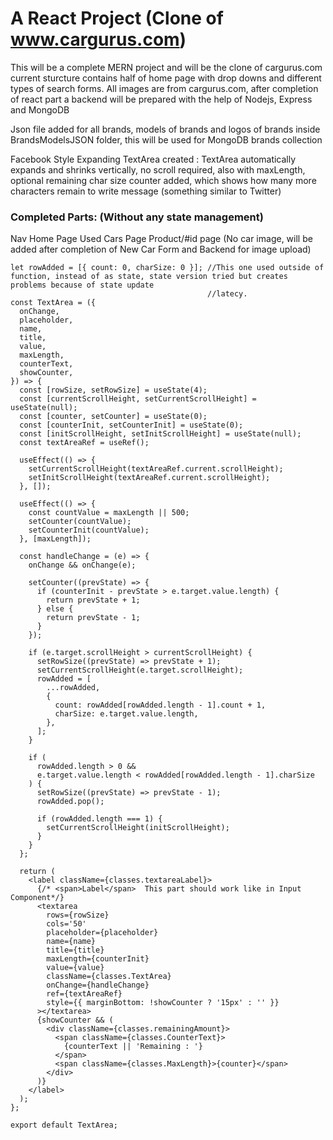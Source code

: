 # A React Project (Clone of www.cargurus.com)

This will be a complete MERN project and will be the clone of cargurus.com
current sturcture contains half of home page with drop downs and different types
of search forms. All images are from cargurus.com, after completion of react part
a backend will be prepared with the help of Nodejs, Express and MongoDB

Json file added for all brands, models of brands and logos of brands inside BrandsModelsJSON folder,
this will be used for MongoDB brands collection

Facebook Style Expanding TextArea created :
TextArea automatically expands and shrinks vertically, no scroll required,
also with maxLength, optional remaining char size counter added, which shows how many more characters
remain to write message (something similar to Twitter)

### Completed Parts: (Without any state management)

Nav
Home Page
Used Cars Page
Product/#id page (No car image, will be added after completion of New Car Form and Backend for image upload)

```
let rowAdded = [{ count: 0, charSize: 0 }]; //This one used outside of function, instead of as state, state version tried but creates problems because of state update
                                            //latecy.
const TextArea = ({
  onChange,
  placeholder,
  name,
  title,
  value,
  maxLength,
  counterText,
  showCounter,
}) => {
  const [rowSize, setRowSize] = useState(4);
  const [currentScrollHeight, setCurrentScrollHeight] = useState(null);
  const [counter, setCounter] = useState(0);
  const [counterInit, setCounterInit] = useState(0);
  const [initScrollHeight, setInitScrollHeight] = useState(null);
  const textAreaRef = useRef();

  useEffect(() => {
    setCurrentScrollHeight(textAreaRef.current.scrollHeight);
    setInitScrollHeight(textAreaRef.current.scrollHeight);
  }, []);

  useEffect(() => {
    const countValue = maxLength || 500;
    setCounter(countValue);
    setCounterInit(countValue);
  }, [maxLength]);

  const handleChange = (e) => {
    onChange && onChange(e);

    setCounter((prevState) => {
      if (counterInit - prevState > e.target.value.length) {
        return prevState + 1;
      } else {
        return prevState - 1;
      }
    });

    if (e.target.scrollHeight > currentScrollHeight) {
      setRowSize((prevState) => prevState + 1);
      setCurrentScrollHeight(e.target.scrollHeight);
      rowAdded = [
        ...rowAdded,
        {
          count: rowAdded[rowAdded.length - 1].count + 1,
          charSize: e.target.value.length,
        },
      ];
    }

    if (
      rowAdded.length > 0 &&
      e.target.value.length < rowAdded[rowAdded.length - 1].charSize
    ) {
      setRowSize((prevState) => prevState - 1);
      rowAdded.pop();

      if (rowAdded.length === 1) {
        setCurrentScrollHeight(initScrollHeight);
      }
    }
  };

  return (
    <label className={classes.textareaLabel}>
      {/* <span>Label</span>  This part should work like in Input Component*/}
      <textarea
        rows={rowSize}
        cols='50'
        placeholder={placeholder}
        name={name}
        title={title}
        maxLength={counterInit}
        value={value}
        className={classes.TextArea}
        onChange={handleChange}
        ref={textAreaRef}
        style={{ marginBottom: !showCounter ? '15px' : '' }}
      ></textarea>
      {showCounter && (
        <div className={classes.remainingAmount}>
          <span className={classes.CounterText}>
            {counterText || 'Remaining : '}
          </span>
          <span className={classes.MaxLength}>{counter}</span>
        </div>
      )}
    </label>
  );
};

export default TextArea;

```
